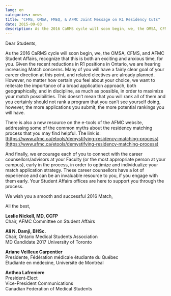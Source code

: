 ```yaml
---
lang: en
categories: news
title: "CFMS, OMSA, FMEQ, & AFMC Joint Message on R1 Residency Cuts"
date: 2015-09-03
description: As the 2016 CaRMS cycle will soon begin, we, the OMSA, CFMS, and AFMC Student Affairs, recognize that this is both an exciting and anxious time, for you. Given the recent reductions in R1 positions in Ontario, we are hearing increasing Match concerns.
---
```


Dear Students,

As the 2016 CaRMS cycle will soon begin, we, the OMSA, CFMS, and AFMC Student Affairs, recognize that this is both an exciting and anxious time, for you. Given the recent reductions in R1 positions in Ontario, we are hearing increasing Match concerns. Many of you will have a fairly clear goal of your career direction at this point, and related electives are already planned. However, no matter how certain you feel about your choice, we want to reiterate the importance of a broad application approach, both geographically, and in discipline, as much as possible, in order to maximize your match possibilities. This doesn’t mean that you will rank all of them and you certainly should not rank a program that you can’t see yourself doing, however, the more applications you submit, the more potential rankings you will have.

There is also a new resource on the e-tools of the AFMC website, addressing some of the common myths about the residency matching process that you may find helpful. The link is: [https://www.afmc.ca/etools/demystifying-residency-matching-process](https://www.afmc.ca/etools/demystifying-residency-matching-process)

And finally, we encourage each of you to connect with the career counsellors/advisors at your Faculty (or the most appropriate person at your campus), early in the process, in order to optimize and individualize your match application strategy. These career counsellors have a lot of experience and can be an   invaluable resource to you, if you engage with them early. Your Student Affairs offices are here to support you through the process.

We wish you a smooth and successful 2016 Match,

All the best,

**Leslie Nickell, MD, CCFP**<br>
Chair, AFMC Committee on Student Affairs

**Ali N. Damji, BHSc.**<br>
Chair, Ontario Medical Students Association<br>
MD Candidate 2017 University of Toronto

**Ariane Veilleux Carpentier**<br>
Presidente, Fédération médicale étudiante du Québec<br>
Étudiante en médecine, Université de Montréal

**Anthea Lafreniere**<br>
President-Elect<br>
Vice-President Communications<br>
Canadian Federation of Medical Students